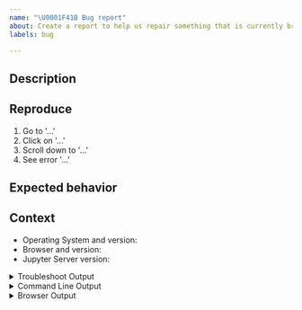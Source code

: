```yaml
---
name: "\U0001F41B Bug report"
about: Create a report to help us repair something that is currently broken
labels: bug

---
```

<!-- Thank you for contributing. These HTML comments will not render in the issue, but you can delete them once you've read them if you prefer! -->

<!-- Before creating a new issue, please search for relevant issues.
-->

## Description

<!--Describe the bug clearly and concisely. Include screenshots if possible-->

## Reproduce

<!--Describe step-by-step instructions to reproduce the behavior-->

1. Go to '...'
2. Click on '...'
3. Scroll down to '...'
4. See error '...'

<!--Describe how you diagnosed the issue-->

## Expected behavior

<!--Describe what you expected to happen-->

## Context

<!--Complete the following for context, and add any other relevant context-->

- Operating System and version:
- Browser and version:
- Jupyter Server version:

<details><summary>Troubleshoot Output</summary>
<pre>
Paste the output from running `jupyter troubleshoot` from the command line here.
You may want to sanitize the paths in the output.
</pre>
</details>

<details><summary>Command Line Output</summary>
<pre>
Paste the output from your command line running `jupyter lab` here, use `--debug` if possible.
</pre>
</details>

<details><summary>Browser Output</summary>
<!--See https://webmasters.stackexchange.com/a/77337 for how to access the JavaScript console-->
<pre>
Paste the output from your browser Javascript console here, if applicable.

</pre>
</details>
